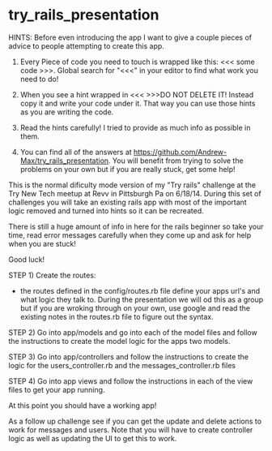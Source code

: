 try_rails_presentation
======================

HINTS: Before even introducing the app I want to give a couple pieces of advice to people attempting to create this app.

1) Every Piece of code you need to touch is wrapped like this:  <<< some code >>>. Global search for "<<<" in your editor to find what work you need to do!

2) When you see a hint wrapped in <<< >>>DO NOT DELETE IT! Instead copy it and write your code under it. That way you can use those hints as you are writing the code.

3) Read the hints carefully! I tried to provide as much info as possible in them.

4) You can find all of the answers at https://github.com/Andrew-Max/try_rails_presentation. You will benefit from trying to solve the problems on your own but if you are really stuck, get some help!


This is the normal dificulty mode version of my "Try rails" challenge at the Try New Tech meetup at Revv in Pittsburgh Pa on 6/18/14.
During this set of challenges you will take an existing rails app with most of the important logic removed and turned into hints so it can be recreated.

There is still a huge amount of info in here for the rails beginner so take your time, read error messages carefully when they come up and ask for help when you are stuck!

Good luck!

STEP 1) Create the routes:

 * the routes defined in the config/routes.rb file define your apps url's and what logic they talk to. During the presentation we will od this as a group but if you are wroking through on your own, use google and read the existing notes in the routes.rb file to figure out the syntax.

STEP 2) Go into app/models and go into each of the model files and follow the instructions to create the model logic for the apps two models.

STEP 3) Go into app/controllers and follow the instructions to create the logic for the users_controller.rb and the messages_controller.rb files

STEP 4) Go into app views and follow the instructions in each of the view files to get your app running.

At this point you should have a working app!

As a follow up challenge see if you can get the update and delete actions to work for messages and users. Note that you will have to create controller logic as well as updating the UI to get this to work.

